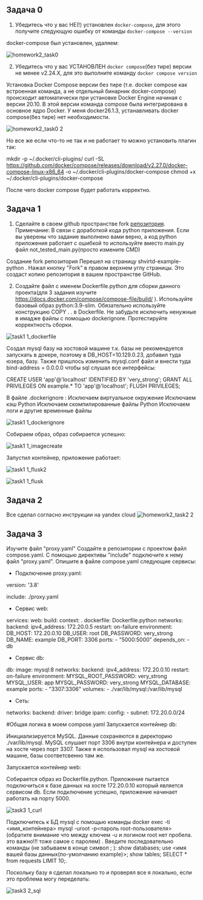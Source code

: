 ## Задача 0


1. Убедитесь что у вас НЕ(!) установлен ```docker-compose```, для этого получите следующую ошибку от команды ```docker-compose --version```

docker-compose был установлен, удаляем:


![homework2_task0](https://github.com/user-attachments/assets/c73faa0e-1324-4f38-a402-908f9055df44)


2. Убедитесь что у вас УСТАНОВЛЕН ```docker compose```(без тире) версии не менее v2.24.X, для это выполните команду ```docker compose version```  

Установка Docker Compose версии без тире (т.е. docker compose как встроенная команда, а не отдельный бинарник docker-compose) происходит автоматически при установке Docker Engine начиная с версии 20.10. В этой версии команда compose была интегрирована в основное ядро Docker. У меня docker26.1.3, устанавливать docker compose(без тире) нет необходимости. 

![homework2_task0 2](https://github.com/user-attachments/assets/bd1fb781-4ccb-473c-8bbc-f2d9676814dd)

Но все же если что-то не так и не работает то можно установить плагин так:

mkdir -p ~/.docker/cli-plugins/
curl -SL https://github.com/docker/compose/releases/download/v2.27.0/docker-compose-linux-x86_64 -o ~/.docker/cli-plugins/docker-compose
chmod +x ~/.docker/cli-plugins/docker-compose

После чего docker compose будет работать корректно.


## Задача 1

1. Сделайте в своем github пространстве fork [репозитория](https://github.com/netology-code/shvirtd-example-python/blob/main/README.md).
   Примечание: В связи с доработкой кода python приложения. Если вы уверены что задание выполнено вами верно, а код python приложения работает с ошибкой то используйте вместо main.py файл not_tested_main.py(просто измените CMD)

Создание fork репозитория
Перешел на страницу shvirtd-example-python .
Нажал кнопку "Fork" в правом верхнем углу страницы.
Это создаст копию репозитория в вашем пространстве GitHub.

2. Создайте файл с именем Dockerfile.python для сборки данного проекта(для 3 задания изучите https://docs.docker.com/compose/compose-file/build/ ). Используйте базовый образ python:3.9-slim. Обязательно используйте конструкцию COPY . . в Dockerfile. Не забудьте исключить ненужные в имадже файлы с помощью dockerignore. Протестируйте корректность сборки.

![task1 1_dockerfile](https://github.com/user-attachments/assets/780e7a80-224a-4f4a-a70d-bdec6baea863)


Создал mysql базу на хостовой машине т.к. базы не рекомендуется запускать в докере, поэтому в DB_HOST=10.129.0.23, добавил туда юзера, базу. Также пришлось изменить mysql.conf файл и внести туда bind-address = 0.0.0.0 чтобы sql слушал все интерфейсы:

CREATE USER 'app'@'localhost' IDENTIFIED BY 'very_strong';
GRANT ALL PRIVILEGES ON example.* TO 'app'@'localhost';
FLUSH PRIVILEGES;


В файле .dockerignore :
Исключаем виртуальное окружение
Исключаем кэш Python
Исключаем скомпилированные файлы Python
Исключаем логи и другие временные файлы

![task1 1_dockerignore](https://github.com/user-attachments/assets/d1c39af2-5aca-4496-87ca-5e04f79cde2d)


Собираем образ, образ собирается успешно:


![task1 1_imagecreate](https://github.com/user-attachments/assets/9f642827-542f-4bb2-bcba-f44f9178874a)



Запустил контейнер, приложение работает:

![task1 1_flusk2](https://github.com/user-attachments/assets/5ad1df61-3c30-4fda-8e06-e331ec446c86)

![task1 1_flusk](https://github.com/user-attachments/assets/854dfcea-7bd0-4cc2-bfe3-596910c37662)





## Задача 2

Все сделал согласно инструкции на yandex cloud
![homework2_task2 2](https://github.com/user-attachments/assets/72a4a874-62ec-45d1-b6df-ac3fad0fce45)

## Задача 3


Изучите файл "proxy.yaml"
Создайте в репозитории с проектом файл compose.yaml. С помощью директивы "include" подключите к нему файл "proxy.yaml".
Опишите в файле compose.yaml следующие сервисы:


 - Подключение proxy.yaml:

version: '3.8'

include:
./proxy.yaml


 - Сервис web:

services:
  web:
    build:
      context: .
      dockerfile: Dockerfile.python
    networks:
      backend:
        ipv4_address: 172.20.0.5
    restart: on-failure
    environment:
      DB_HOST: 172.20.0.10
      DB_USER: root
      DB_PASSWORD: very_strong
      DB_NAME: example
      DB_PORT: 3306
    ports:
      - "5000:5000"
    depends_on:
      - db


 - Сервис db:

  db:
    image: mysql:8
    networks:
      backend:
        ipv4_address: 172.20.0.10
    restart: on-failure
    environment:
      MYSQL_ROOT_PASSWORD: very_strong
      MYSQL_USER: app
      MYSQL_PASSWORD: very_strong
      MYSQL_DATABASE: example
    ports:
      - "3307:3306"
    volumes:
      - ./var/lib/mysql:/var/lib/mysql


 - Сеть:

networks:
  backend:
    driver: bridge
    ipam:
      config:
        - subnet: 172.20.0.0/24


#Общая логика в моем compose.yaml
Запускается контейнер db:

Инициализируется MySQL. Данные сохраняются в директорию ./var/lib/mysql. MySQL слушает порт 3306 внутри контейнера и доступен на хосте через порт 3307. Также я использовал mysql на хостовой машине, базы соответсвенно там же.

Запускается контейнер web:

Собирается образ из Dockerfile.python. Приложение пытается подключиться к базе данных на хосте 172.20.0.10 который является сервисом db. Если подключение успешно, приложение начинает работать на порту 5000.

![task3 1_curl](https://github.com/user-attachments/assets/5bfc9391-930f-437e-af4a-d0ce6cd96298)


Подключитесь к БД mysql с помощью команды docker exec -ti <имя_контейнера> mysql -uroot -p<пароль root-пользователя>(обратите внимание что между ключем -u и логином root нет пробела. это важно!!! тоже самое с паролем) . Введите последовательно команды (не забываем в конце символ ; ): show databases; use <имя вашей базы данных(по-умолчанию example)>; show tables; SELECT * from requests LIMIT 10;.


Поскольку базу я сделал локально то и проверял все я локально, если это проблема могу переделать:

![task3 2_sql](https://github.com/user-attachments/assets/b3a2527c-806a-486a-85a7-99f46a0896b7)







